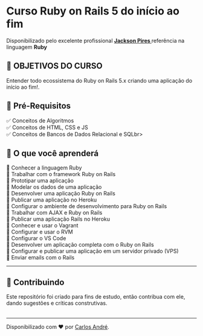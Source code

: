 
<h1> Curso Ruby on Rails 5 do início ao fim</h1>

<p>Disponibilizado pelo excelente profissional <strong> <a href="https://videosdeti.com.br/"> Jackson Pires </a></strong> referência na linguagem <strong>Ruby</strong></p>



<h2>💎 OBJETIVOS DO CURSO</h2>
<p> Entender todo ecossistema do Ruby on Rails 5.x criando uma aplicação do início ao fim!.</p>



<h2>🛑 Pré-Requisitos</h2>

<p>
✅ Conceitos de Algoritmos<br>
✅ Conceitos de HTML, CSS e JS<br>
✅ Conceitos de Bancos de Dados Relacional e SQLbr>
</p>


<h2> 👣 O que você aprenderá</h2>

<p>
<strong>	🔺</strong> Conhecer a linguagem Ruby
 <br>
 <strong>	🔺</strong> Trabalhar com o framework Ruby on Rails
 <br>
 <strong>	🔺</strong> Prototipar uma aplicação
 <br>
 <strong>	🔺</strong> Modelar os dados de uma aplicação
 <br>
 <strong>	🔺</strong> Desenvolver uma aplicação Ruby on Rails
 <br>
 <strong>	🔺</strong> Publicar uma aplicação no Heroku
 <br>
 <strong>	🔺</strong> Configurar o ambiente de desenvolvimento para Ruby on Rails
 <br>
 <strong>	🔺</strong> Trabalhar com AJAX e Ruby on Rails
 <br>
 <strong>	🔺</strong> Publicar uma aplicação Rails no Heroku
 <br>
 <strong>	🔺</strong> Conhecer e usar o Vagrant
 <br>
 <strong>	🔺</strong> Configurar e usar o RVM
 <br>
 <strong>	🔺</strong> Configurar o VS Code
 <br>
 <strong>	🔺</strong> Desenvolver um aplicação completa com o Ruby on Rails
 <br>
 <strong>	🔺</strong> Configurar e publicar uma aplicação em um servidor privado (VPS)
 <br>
 <strong>	🔺</strong> Enviar emails com o Rails
 <br>

</p>

----

<h2> 🤝 Contribuindo </h2>

<p>
Este repositório foi criado para fins de estudo, então contribua com ele, dando sugestões e críticas construtivas.<br>
<br>

------------

Disponibilizado com ♥  por [Carlos André](https://www.linkedin.com/in/carlosandresantos/ "carlosandre-dev").
